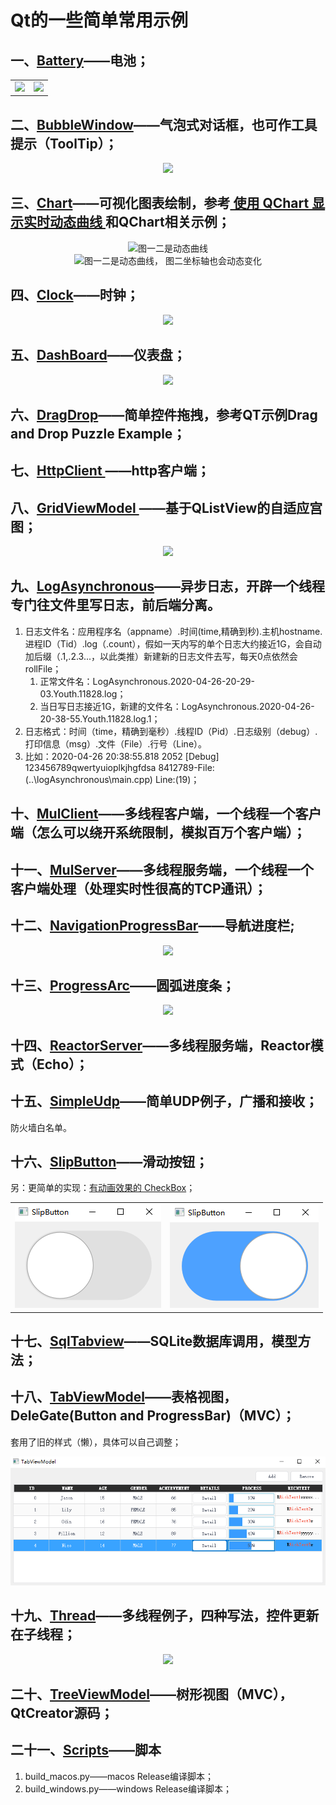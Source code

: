 # Qt的一些简单常用示例     
## 一、[Battery](Battery/)——电池；  

<table>
    <tr>
        <td ><div align=center><img src="Battery/picture/AlarmBattery.png"></div></td >
        <td ><div align=center><img src="Battery/picture/HealthyBattery.png"></div></td>
    </tr>
</table>

## 二、[BubbleWindow](BubbleWindow/)——气泡式对话框，也可作工具提示（ToolTip）；   

<div align=center><img src="BubbleWindow/picture/Bubble.png"></div>  

## 三、[Chart](Chart/)——可视化图表绘制，参考[ 使用 QChart 显示实时动态曲线 ](https://qtdebug.com/qtbook-paint-realtime-curve-qchart/ "qtdebug/公孙二狗") 和QChart相关示例；  

<div align=center><img src="Chart/picture/Chart_1.png">图一二是动态曲线</div>  
<div align=center><img src="Chart/picture/Chart_2.png">图一二是动态曲线， 图二坐标轴也会动态变化</div>  

## 四、[Clock](/Clock)——时钟；  

<div align=center><img src="Clock/picture/Clock.png"></div>  

## 五、[DashBoard](/DashBoard)——仪表盘；  

<div align=center><img src="DashBoard/picture/DashBoard.png"></div>

## 六、[DragDrop](DragDrop/)——简单控件拖拽，参考QT示例Drag and Drop Puzzle Example；  

## 七、[HttpClient ](/HttpClient)——http客户端；  

## 八、[GridViewModel ](/GridViewModel)——基于QListView的自适应宫图；  

<div align=center><img src="GridViewModel/picture/GridView.png"></div>  

## 九、[LogAsynchronous](LogAsynchronous/)——异步日志，开辟一个线程专门往文件里写日志，前后端分离。  

1. 日志文件名：应用程序名（appname）.时间(time,精确到秒).主机hostname.进程ID（Tid）.log（.count），假如一天内写的单个日志大约接近1G，会自动加后缀（.1,.2.3...，以此类推）新建新的日志文件去写，每天0点依然会rollFile；  
   1. 正常文件名：LogAsynchronous.2020-04-26-20-29-03.Youth.11828.log；  
   2. 当日写日志接近1G，新建的文件名：LogAsynchronous.2020-04-26-20-38-55.Youth.11828.log.1；  
2. 日志格式：时间（time，精确到毫秒）.线程ID（Pid）.日志级别（debug）.打印信息（msg）.文件（File）.行号（Line）。  
1. 比如：2020-04-26 20:38:55.818 2052 [Debug] 123456789qwertyuioplkjhgfdsa 8412789-File:(..\logAsynchronous\main.cpp) Line:(19)；  

## 十、[MulClient](MulClient/)——多线程客户端，一个线程一个客户端（怎么可以绕开系统限制，模拟百万个客户端）；  

## 十一、[MulServer](MulServer/)——多线程服务端，一个线程一个客户端处理（处理实时性很高的TCP通讯）；  

## 十二、[NavigationProgressBar](/NavigationProgressBar)——导航进度栏;  

<div align=center><img src="NavigationProgressBar/picture/NavigationProgressBar.png"></div>  

## 十三、[ProgressArc](ProgressArc/)——圆弧进度条；  

 <div align=center><img src="ProgressArc/picture/ProgressArc.png"></div>  

## 十四、[ReactorServer](ReactorServer/)——多线程服务端，Reactor模式（Echo）；   

## 十五、[SimpleUdp](SimpleUdp/)——简单UDP例子，广播和接收；

防火墙白名单。

## 十六、[SlipButton](SlipButton/)——滑动按钮；  

 另：更简单的实现：[有动画效果的 CheckBox](http://qtdebug.com/qtbook-animated-checkbox/)；  

  <table>
      <tr>
          <td ><div align=center><img src="SlipButton/picture/SlipButton_check.png"></div></td >
          <td ><div align=center><img src="SlipButton/picture/SlipButton_checked.png"></div></td>
      </tr>
  </table>  

## 十七、[SqlTabview](SqlTabview/)——SQLite数据库调用，模型方法； 

## 十八、[TabViewModel](TabViewModel/)——表格视图，DeleGate(Button and ProgressBar)（MVC）；   

 套用了旧的样式（懒），具体可以自己调整；

  <div align=center><img src="TabViewModel/picture/TabViewModelDelegate.png"></div> 

## 十九、[Thread](Thread/)——多线程例子，四种写法，控件更新在子线程；  

  <div align=center><img src="Thread/picture/Thread.png"></div>   

## 二十、[TreeViewModel](TreeViewModel/)——树形视图（MVC），QtCreator源码；  

## 二十一、[Scripts](Scripts/)——脚本

1. build_macos.py——macos Release编译脚本；
2. build_windows.py——windows Release编译脚本；

